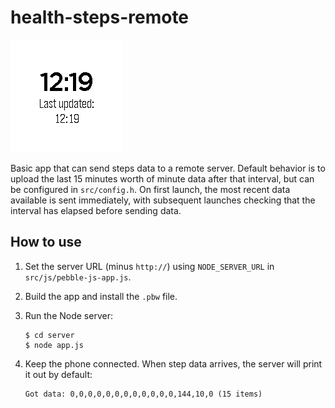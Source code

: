 # health-steps-remote

![screenshot-chalk](screenshots/chalk.png)

Basic app that can send steps data to a remote server. Default behavior is to
upload the last 15 minutes worth of minute data after that interval, but can be
configured in `src/config.h`. On first launch, the most recent data available is
sent immediately, with subsequent launches checking that the interval has
elapsed before sending data.


## How to use

1. Set the server URL (minus `http://`) using `NODE_SERVER_URL` in 
   `src/js/pebble-js-app.js`.

2. Build the app and install the `.pbw` file.

3. Run the Node server:

    ```
    $ cd server
    $ node app.js
    ```

4. Keep the phone connected. When step data arrives, the server will print it
   out by default:

    ```
    Got data: 0,0,0,0,0,0,0,0,0,0,0,0,144,10,0 (15 items)
    ```
